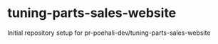 # tuning-parts-sales-website

Initial repository setup for pr-poehali-dev/tuning-parts-sales-website